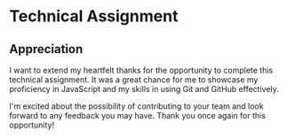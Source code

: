 # Technical Assignment

## Appreciation

I want to extend my heartfelt thanks for the opportunity to complete this technical assignment. It was a great chance for me to showcase my proficiency in JavaScript and my skills in using Git and GitHub effectively.

I'm excited about the possibility of contributing to your team and look forward to any feedback you may have. Thank you once again for this opportunity!
